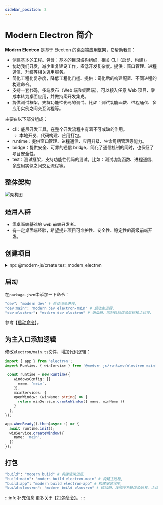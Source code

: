 ```yaml
---
sidebar_position: 2
---
```


# Modern Electron 简介

**Modern Electron** 是基于 Electron 的桌面端应用框架，它帮助我们：

- 创建基本的工程。包含：基本的目录结构组织、相关 CLI（启动、构建）。
- 协助我们开发，减少重复建设工作，降低开发复杂度。提供：窗口管理、进程通信、升级等相关通用服务。
- 简化工程化复杂度，降低工程化门槛。提供：简化后的构建配置、不同进程的构建命令。
- 支持一套代码，多端发布（Web 端和桌面端）。可以接入任意 Web 项目，零成本转为桌面应用，并做持续开发集成。
- 提供测试框架，支持功能性代码的测试。比如：测试功能函数、进程通信、多应用实例之间交互流程等。

主要由以下部分组成：

- cli：底层开发工具，在整个开发流程中有着不可或缺的作用。
  - 本地开发、代码构建、应用打包。
- runtime：提供窗口管理、进程通信、应用升级、生命周期管理等能力。
- bridge：提供安全、可靠的通信 bridge，简化了通信机制的同时，也保证了项目安全性。
- test：测试框架，支持功能性代码的测试。比如：测试功能函数、进程通信、多应用实例之间交互流程等。


## 整体架构

![架构图](https://lf3-static.bytednsdoc.com/obj/eden-cn/aphqeh7uhohpquloj/modern-js/electron/electron6.png)

## 适用人群

- 零桌面端基础的 web 前端开发者。
- 有一定桌面端经验，希望提升项目可维护性、安全性、稳定性的高级前端开发。

## 创建项目

<details>
  <summary>npx @modern-js/create test_modern_electron</summary>

  ```bash
    npx @modern-js/create test_modern_electron
    npx: 1 安装成功，用时 7.108 秒
    ? 请选择你想创建的工程类型 应用
    ? 请选择开发语言 TS
    ? 请选择包管理工具 pnpm
    ? 是否需要支持以下类型应用 Electron
    ? 是否需要调整默认配置? 否
  ```

  #### 执行后我们可以得到以下产物：

  ```bash
  ├── README.md
  ├── config
  │   └── electron
  │       ├── entitlements.mac.plist # mac 权限配置文件
  │       ├── icon.icns # mac 应用图标
  │       ├── icon.ico # windows 应用图标
  │       └── logo.png
  ├── electron
  │   ├── main.ts #  主进程入口文件
  │   ├── modern-app-env.d.ts
  │   └── tsconfig.json
  ├── modern.config.js # 框架配置文件
  ├── package.json
  ├── pnpm-lock.yaml
  ├── src # 前端
  │   ├── App.css
  │   ├── App.tsx
  │   └── modern-app-env.d.ts
  └── tsconfig.json
  ```

</details>

## 启动

在`package.json`中添加一下命令：

```bash
"dev": "modern dev" # 启动渲染进程,
"dev:main": "modern dev electron-main" # 启动主进程,
"dev:electron": "modern dev electron" # 语法糖，同时启动渲染进程和主进程,
```

参考【[启动命令](docs/apis/commands/mwa/dev)】。

## 为主入口添加逻辑

修改`electron/main.ts`文件，增加代码逻辑：

```ts
import { app } from 'electron';
import Runtime, { winService } from '@modern-js/runtime/electron-main';

 const runtime = new Runtime({
    windowsConfig: [{
      name: 'main',
    }],
    mainServices: {
    openWindow: (winName: string) => {
      return winService.createWindow({ name: winName })
    }
  },
});

app.whenReady().then(async () => {
  await runtime.init();
  winService.createWindow({
    name: 'main',
  })
});

```

## 打包

```bash
"build": "modern build" # 构建渲染进程,
"build:main": "modern build electron-main" # 构建主进程,
"build:app": "modern build electron-app" # 构建安装程序,
"build:electron": "modern build electron" # 语法糖，按顺序构建渲染进程、主进程、安装程序,
```

:::info 补充信息
更多关于【[打包命令](/docs/apis/commands/mwa/build)】。
:::
